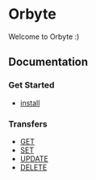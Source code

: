 
# Orbyte
Welcome to Orbyte :)
## Documentation

### Get Started
- <a href="./get">install</a>
### Transfers
- <a href="./get">GET</a>
- <a href="./set.md">SET</a>
- <a href="./update.md">UPDATE</a>
- <a href="./delete.md">DELETE</a>

